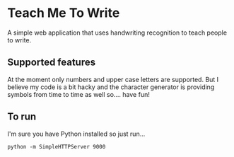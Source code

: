 Teach Me To Write
====

A simple web application that uses handwriting recognition to teach people to write.

Supported features
---
At the moment only numbers and upper case letters are supported. But I believe my code is a bit hacky and the character generator is providing symbols from time to time as well so.... have fun!

To run
---
I'm sure you have Python installed so just run...

    python -m SimpleHTTPServer 9000
